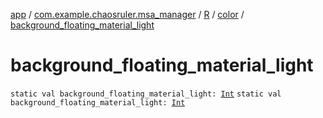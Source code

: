 [app](../../../index.md) / [com.example.chaosruler.msa_manager](../../index.md) / [R](../index.md) / [color](index.md) / [background_floating_material_light](.)

# background_floating_material_light

`static val background_floating_material_light: `[`Int`](https://kotlinlang.org/api/latest/jvm/stdlib/kotlin/-int/index.html)
`static val background_floating_material_light: `[`Int`](https://kotlinlang.org/api/latest/jvm/stdlib/kotlin/-int/index.html)